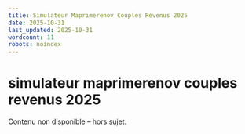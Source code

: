 ```yaml
---
title: Simulateur Maprimerenov Couples Revenus 2025
date: 2025-10-31
last_updated: 2025-10-31
wordcount: 11
robots: noindex
---
```


# simulateur maprimerenov couples revenus 2025

Contenu non disponible – hors sujet.